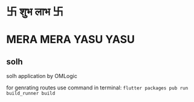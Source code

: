 # 卐 शुभ लाभ 卐

# MERA MERA YASU YASU

## solh
 solh application by OMLogic
 
 for genrating routes use command in terminal: `flutter packages pub run build_runner build`
